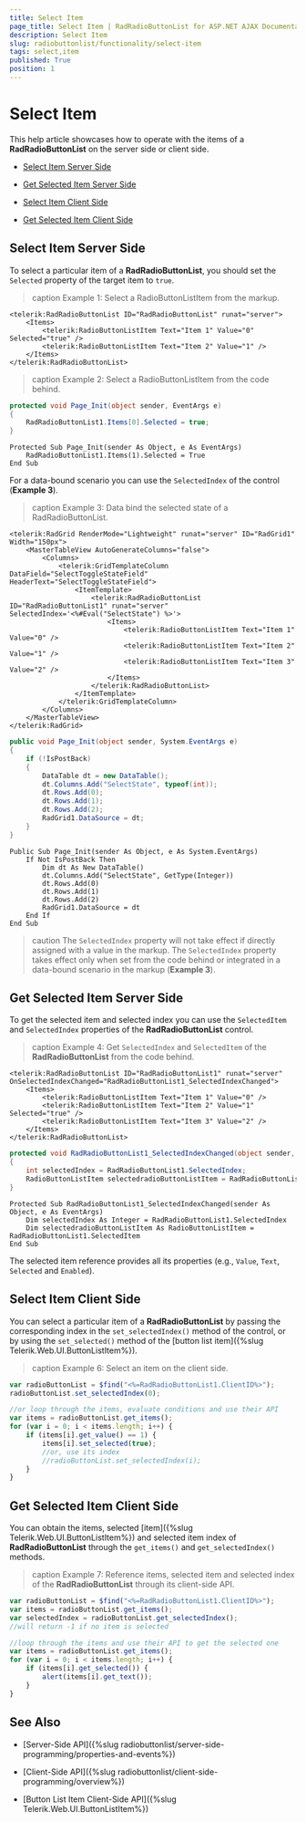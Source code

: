 ```yaml
---
title: Select Item
page_title: Select Item | RadRadioButtonList for ASP.NET AJAX Documentation
description: Select Item
slug: radiobuttonlist/functionality/select-item
tags: select,item
published: True
position: 1
---
```


# Select Item

This help article showcases how to operate with the items of a **RadRadioButtonList** on the server side or client side.

* [Select Item Server Side](#select-item-server-side)

* [Get Selected Item Server Side](#get-selected-item-server-side)

* [Select Item Client Side](#select-item-client-side)

* [Get Selected Item Client Side](#get-selected-item-client-side)

## Select Item Server Side

To select a particular item of a **RadRadioButtonList**, you should set the `Selected` property of the target item to `true`.

>caption Example 1: Select a RadioButtonListItem from the markup. 

````ASP.NET
<telerik:RadRadioButtonList ID="RadRadioButtonList" runat="server">
	<Items>
		<telerik:RadioButtonListItem Text="Item 1" Value="0" Selected="true" />
		<telerik:RadioButtonListItem Text="Item 2" Value="1" />
	</Items>
</telerik:RadRadioButtonList>
```` 

>caption Example 2: Select a RadioButtonListItem from the code behind. 

````C#
protected void Page_Init(object sender, EventArgs e)
{
	RadRadioButtonList1.Items[0].Selected = true;
}
````
````VB
Protected Sub Page_Init(sender As Object, e As EventArgs)
	RadRadioButtonList1.Items(1).Selected = True
End Sub
````

For a data-bound scenario you can use the `SelectedIndex` of the control (**Example 3**).

>caption Example 3: Data bind the selected state of a RadRadioButtonList.

````ASP.NET
<telerik:RadGrid RenderMode="Lightweight" runat="server" ID="RadGrid1" Width="150px">
	<MasterTableView AutoGenerateColumns="false">
		<Columns>
			<telerik:GridTemplateColumn DataField="SelectToggleStateField" HeaderText="SelectToggleStateField">
				<ItemTemplate>
					<telerik:RadRadioButtonList ID="RadRadioButtonList1" runat="server" SelectedIndex='<%#Eval("SelectState") %>'>
						<Items>
							<telerik:RadioButtonListItem Text="Item 1" Value="0" />
							<telerik:RadioButtonListItem Text="Item 2" Value="1" />
							<telerik:RadioButtonListItem Text="Item 3" Value="2" />
						</Items>
					</telerik:RadRadioButtonList>
				</ItemTemplate>
			</telerik:GridTemplateColumn>
		</Columns>
	</MasterTableView>
</telerik:RadGrid>
```` 
````C#
public void Page_Init(object sender, System.EventArgs e)
{
	if (!IsPostBack)
	{
		DataTable dt = new DataTable();
		dt.Columns.Add("SelectState", typeof(int));
		dt.Rows.Add(0);
		dt.Rows.Add(1);
		dt.Rows.Add(2);
		RadGrid1.DataSource = dt;
	}
}
````
````VB
Public Sub Page_Init(sender As Object, e As System.EventArgs)
	If Not IsPostBack Then
		Dim dt As New DataTable()
		dt.Columns.Add("SelectState", GetType(Integer))
		dt.Rows.Add(0)
		dt.Rows.Add(1)
		dt.Rows.Add(2)
		RadGrid1.DataSource = dt
	End If
End Sub
````

>caution The `SelectedIndex` property will not take effect if directly assigned with a value in the markup. The `SelectedIndex` property takes effect only when set from the code behind or integrated in a data-bound scenario in the markup (**Example 3**). 

## Get Selected Item Server Side

To get the selected item and selected index you can use the `SelectedItem` and `SelectedIndex` properties of the **RadRadioButtonList** control.

>caption Example 4: Get `SelectedIndex` and `SelectedItem` of the **RadRadioButtonList** from the code behind. 

````ASP.NET
<telerik:RadRadioButtonList ID="RadRadioButtonList1" runat="server" OnSelectedIndexChanged="RadRadioButtonList1_SelectedIndexChanged">
	<Items>
		<telerik:RadioButtonListItem Text="Item 1" Value="0" />
		<telerik:RadioButtonListItem Text="Item 2" Value="1" Selected="true" />
		<telerik:RadioButtonListItem Text="Item 3" Value="2" />
	</Items>
</telerik:RadRadioButtonList>
````

````C#
protected void RadRadioButtonList1_SelectedIndexChanged(object sender, EventArgs e)
{
	int selectedIndex = RadRadioButtonList1.SelectedIndex;
	RadioButtonListItem selectedradioButtonListItem = RadRadioButtonList1.SelectedItem;
}
````
````VB
Protected Sub RadRadioButtonList1_SelectedIndexChanged(sender As Object, e As EventArgs)
	Dim selectedIndex As Integer = RadRadioButtonList1.SelectedIndex
	Dim selectedradioButtonListItem As RadioButtonListItem = RadRadioButtonList1.SelectedItem
End Sub
````

The selected item reference provides all its properties (e.g., `Value`, `Text`, `Selected` and `Enabled`).


## Select Item Client Side

You can select a particular item of a **RadRadioButtonList** by passing the corresponding index in the `set_selectedIndex()` method of the control, or by using the `set_selected()` method of the [button list item]({%slug Telerik.Web.UI.ButtonListItem%}).

>caption Example 6: Select an item on the client side.

````JavaScript
var radioButtonList = $find("<%=RadRadioButtonList1.ClientID%>");
radioButtonList.set_selectedIndex(0);

//or loop through the items, evaluate conditions and use their API
var items = radioButtonList.get_items();
for (var i = 0; i < items.length; i++) {
	if (items[i].get_value() == 1) {
		items[i].set_selected(true);
		//or, use its index
		//radioButtonList.set_selectedIndex(i);
	}
}
````


## Get Selected Item Client Side

You can obtain the items, selected [item]({%slug Telerik.Web.UI.ButtonListItem%}) and selected item index of **RadRadioButtonList** through the `get_items()` and `get_selectedIndex()` methods.

>caption Example 7: Reference items, selected item and selected index of the **RadRadioButtonList** through its client-side API. 

````JavaScript
var radioButtonList = $find("<%=RadRadioButtonList1.ClientID%>");
var items = radioButtonList.get_items();
var selectedIndex = radioButtonList.get_selectedIndex();
//will return -1 if no item is selected

//loop through the items and use their API to get the selected one
var items = radioButtonList.get_items();
for (var i = 0; i < items.length; i++) {
	if (items[i].get_selected()) {
		alert(items[i].get_text());
	}
}
````


## See Also

 * [Server-Side API]({%slug radiobuttonlist/server-side-programming/properties-and-events%})
 
 * [Client-Side API]({%slug radiobuttonlist/client-side-programming/overview%})

 * [Button List Item Client-Side API]({%slug Telerik.Web.UI.ButtonListItem%})
